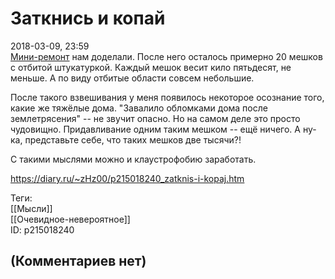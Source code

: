 Заткнись и копай
================

  
2018-03-09, 23:59  
  [Мини-ремонт](Чего%20не%20хватает%20в%20организме)  нам доделали. После него осталось примерно 20 мешков с отбитой штукатуркой. Каждый мешок весит кило пятьдесят, не меньше. А по виду отбитые области совсем небольшие.   
   
 После такого взвешивания у меня появилось некоторое осознание того, какие же тяжёлые дома. "Завалило обломками дома после землетрясения" -- не звучит опасно. Но на самом деле это просто чудовищно. Придавливание одним таким мешком -- ещё ничего. А ну-ка, представьте себе, что таких мешков две тысячи?!   
   
 С такими мыслями можно и клаустрофобию заработать.   
  
<https://diary.ru/~zHz00/p215018240_zatknis-i-kopaj.htm>  
  
Теги:  
[[Мысли]]  
[[Очевидное-невероятное]]  
ID: p215018240  


(Комментариев нет)
------------------